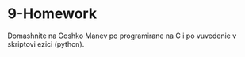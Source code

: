 ﻿# 9-Homework

Domashnite na Goshko Manev po programirane na C i po vuvedenie v skriptovi ezici (python).
